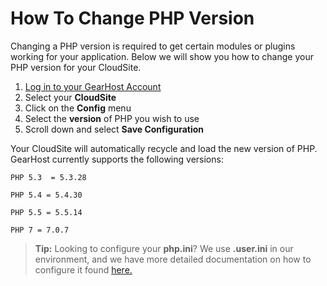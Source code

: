 # How To Change PHP Version

Changing a PHP version is required to get certain modules or plugins working for your application. Below we will show you how to change your PHP version for your CloudSite.


1. [Log in to your GearHost Account](https://my.gearhost.com/account/login)
2. Select your **CloudSite**
3. Click on the **Config** menu 
4. Select the **version** of PHP you wish to use
5. Scroll down and select **Save Configuration**

Your CloudSite will automatically recycle and load the new version of PHP. GearHost currently supports the following versions:

`PHP 5.3  = 5.3.28`

`PHP 5.4 = 5.4.30`

`PHP 5.5 = 5.5.14`

`PHP 7 = 7.0.7`

>**Tip:** Looking to configure your **php.ini**? We use **.user.ini** in our environment, and we have more detailed documentation on how to configure it found [here.](https://www.gearhost.com/documentation/how-to-configure-user-ini)